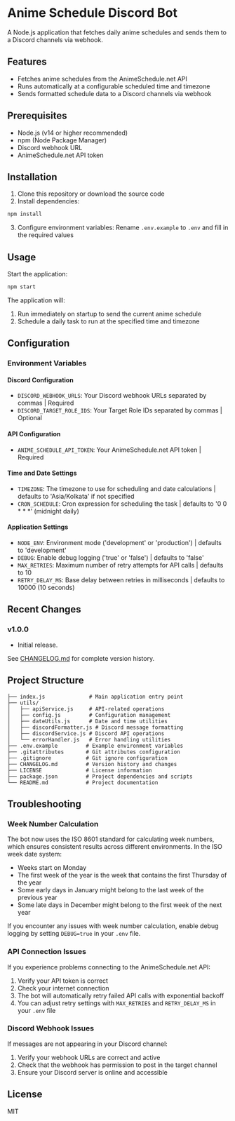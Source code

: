 # Anime Schedule Discord Bot

A Node.js application that fetches daily anime schedules and sends them to a Discord channels via webhook.

## Features

- Fetches anime schedules from the AnimeSchedule.net API
- Runs automatically at a configurable scheduled time and timezone
- Sends formatted schedule data to a Discord channels via webhook

## Prerequisites

- Node.js (v14 or higher recommended)
- npm (Node Package Manager)
- Discord webhook URL
- AnimeSchedule.net API token

## Installation

1. Clone this repository or download the source code
2. Install dependencies:

```bash
npm install
```

3. Configure environment variables:
   Rename `.env.example` to `.env` and fill in the required values

## Usage

Start the application:

```bash
npm start
```

The application will:

1. Run immediately on startup to send the current anime schedule
2. Schedule a daily task to run at the specified time and timezone

## Configuration

### Environment Variables

#### Discord Configuration

- `DISCORD_WEBHOOK_URLS`: Your Discord webhook URLs separated by commas | Required
- `DISCORD_TARGET_ROLE_IDS`: Your Target Role IDs separated by commas | Optional

#### API Configuration

- `ANIME_SCHEDULE_API_TOKEN`: Your AnimeSchedule.net API token | Required

#### Time and Date Settings

- `TIMEZONE`: The timezone to use for scheduling and date calculations | defaults to 'Asia/Kolkata' if not specified
- `CRON_SCHEDULE`: Cron expression for scheduling the task | defaults to '0 0 \* \* \*' (midnight daily)

#### Application Settings

- `NODE_ENV`: Environment mode ('development' or 'production') | defaults to 'development'
- `DEBUG`: Enable debug logging ('true' or 'false') | defaults to 'false'
- `MAX_RETRIES`: Maximum number of retry attempts for API calls | defaults to 10
- `RETRY_DELAY_MS`: Base delay between retries in milliseconds | defaults to 10000 (10 seconds)

## Recent Changes

### v1.0.0

- Initial release.

See [CHANGELOG.md](./CHANGELOG.md) for complete version history.

## Project Structure

```
├── index.js              # Main application entry point
├── utils/
│   ├── apiService.js     # API-related operations
│   ├── config.js         # Configuration management
│   ├── dateUtils.js      # Date and time utilities
│   ├── discordFormatter.js # Discord message formatting
│   ├── discordService.js # Discord API operations
│   └── errorHandler.js   # Error handling utilities
├── .env.example         # Example environment variables
├── .gitattributes       # Git attributes configuration
├── .gitignore           # Git ignore configuration
├── CHANGELOG.md         # Version history and changes
├── LICENSE              # License information
├── package.json         # Project dependencies and scripts
└── README.md            # Project documentation
```

## Troubleshooting

### Week Number Calculation

The bot now uses the ISO 8601 standard for calculating week numbers, which ensures consistent results across different environments. In the ISO week date system:

- Weeks start on Monday
- The first week of the year is the week that contains the first Thursday of the year
- Some early days in January might belong to the last week of the previous year
- Some late days in December might belong to the first week of the next year

If you encounter any issues with week number calculation, enable debug logging by setting `DEBUG=true` in your `.env` file.

### API Connection Issues

If you experience problems connecting to the AnimeSchedule.net API:

1. Verify your API token is correct
2. Check your internet connection
3. The bot will automatically retry failed API calls with exponential backoff
4. You can adjust retry settings with `MAX_RETRIES` and `RETRY_DELAY_MS` in your `.env` file

### Discord Webhook Issues

If messages are not appearing in your Discord channel:

1. Verify your webhook URLs are correct and active
2. Check that the webhook has permission to post in the target channel
3. Ensure your Discord server is online and accessible

## License

MIT
